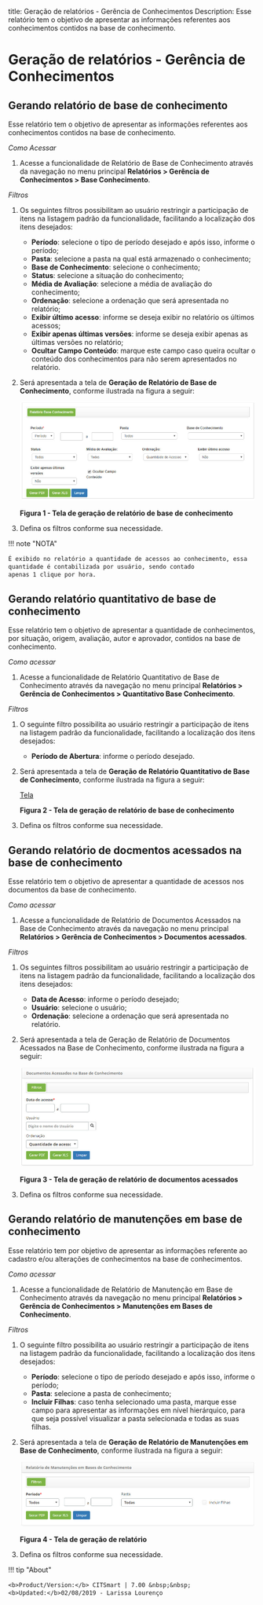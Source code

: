 title:  Geração de relatórios - Gerência de Conhecimentos
Description: Esse relatório tem o objetivo de apresentar as informações referentes aos conhecimentos contidos na base de conhecimento. 
# Geração de relatórios - Gerência de Conhecimentos

Gerando relatório de base de conhecimento
--------------------------------------------

Esse relatório tem o objetivo de apresentar as informações referentes aos conhecimentos contidos na base de conhecimento.

*Como Acessar*

1. Acesse a funcionalidade de Relatório de Base de Conhecimento através da navegação no menu principal 
**Relatórios > Gerência de Conhecimentos > Base Conhecimento**.

*Filtros*

1. Os seguintes filtros possibilitam ao usuário restringir a participação de itens na listagem padrão da funcionalidade, 
facilitando a localização dos itens desejados:

    - **Período**: selecione o tipo de período desejado e após isso, informe o período;
    - **Pasta**: selecione a pasta na qual está armazenado o conhecimento;
    - **Base de Conhecimento**: selecione o conhecimento;
    - **Status**: selecione a situação do conhecimento;
    - **Média de Avaliação**: selecione a média de avaliação do conhecimento;
    - **Ordenação**: selecione a ordenação que será apresentada no relatório;
    - **Exibir último acesso**: informe se deseja exibir no relatório os últimos acessos;
    - **Exibir apenas últimas versões**: informe se deseja exibir apenas as últimas versões no relatório;
    - **Ocultar Campo Conteúdo**: marque este campo caso queira ocultar o conteúdo dos conhecimentos para não serem apresentados no
    relatório.
    
2. Será apresentada a tela de **Geração de Relatório de Base de Conhecimento**, conforme ilustrada na figura a seguir:

    ![Geração](images/rel-conh.img1.jpg)
    
    **Figura 1 - Tela de geração de relatório de base de conhecimento**
    
3. Defina os filtros conforme sua necessidade.

!!! note "NOTA"

    É exibido no relatório a quantidade de acessos ao conhecimento, essa quantidade é contabilizada por usuário, sendo contado
    apenas 1 clique por hora.
    
Gerando relatório quantitativo de base de conhecimento
---------------------------------------------------------

Esse relatório tem o objetivo de apresentar a quantidade de conhecimentos, por situação, origem, avaliação, autor e aprovador,
contidos na base de conhecimento.

*Como acessar*

1. Acesse a funcionalidade de Relatório Quantitativo de Base de Conhecimento através da navegação no menu principal 
**Relatórios > Gerência de Conhecimentos > Quantitativo Base Conhecimento**.

*Filtros*

1. O seguinte filtro possibilita ao usuário restringir a participação de itens na listagem padrão da funcionalidade, facilitando 
a localização dos itens desejados:

    - **Período de Abertura**: informe o período desejado.
    
2. Será apresentada a tela de **Geração de Relatório Quantitativo de Base de Conhecimento**, conforme ilustrada na figura a 
seguir:

    [Tela](images/rel-conh.img2.jpg)
    
    **Figura 2 - Tela de geração de relatório de base de conhecimento**
    
3. Defina os filtros conforme sua necessidade.

Gerando relatório de docmentos acessados na base de conhecimento
-------------------------------------------------------------------

Esse relatório tem o objetivo de apresentar a quantidade de acessos nos documentos da base de conhecimento.

*Como acessar*

1. Acesse a funcionalidade de Relatório de Documentos Acessados na Base de Conhecimento através da navegação no menu principal 
**Relatórios > Gerência de Conhecimentos > Documentos acessados**.

*Filtros*

1. Os seguintes filtros possibilitam ao usuário restringir a participação de itens na listagem padrão da funcionalidade,
facilitando a localização dos itens desejados:

    - **Data de Acesso**: informe o período desejado;
    - **Usuário**: selecione o usuário;
    - **Ordenação**: selecione a ordenação que será apresentada no relatório.
    
2. Será apresentada a tela de Geração de Relatório de Documentos Acessados na Base de Conhecimento, conforme ilustrada na
figura a seguir:

    ![Documentos](images/rel-conh.img3.jpg)
    
    **Figura 3 - Tela de geração de relatório de documentos acessados**
    
3. Defina os filtros conforme sua necessidade.

Gerando relatório de manutenções em base de conhecimento
----------------------------------------------------------

Esse relatório tem por objetivo de apresentar as informações referente ao cadastro e/ou alterações de conhecimentos na base de 
conhecimentos.

*Como acessar*

1. Acesse a funcionalidade de Relatório de Manutenção em Base de Conhecimento através da navegação no menu principal
**Relatórios > Gerência de Conhecimentos > Manutenções em Bases de Conhecimento**.

*Filtros*

1. O seguinte filtro possibilita ao usuário restringir a participação de itens na listagem padrão da funcionalidade, facilitando
a localização dos itens desejados:

    - **Período**: selecione o tipo de período desejado e após isso, informe o período;
    - **Pasta**: selecione a pasta de conhecimento;
    - **Incluir Filhas**: caso tenha selecionado uma pasta, marque esse campo para apresentar as informações em nível 
    hierárquico, para que seja possível visualizar a pasta selecionada e todas as suas filhas.
    
2. Será apresentada a tela de **Geração de Relatório de Manutenções em Base de Conhecimento**, conforme ilustrada na figura a 
seguir:

    ![Tela](images/rel-conh.img4.jpg)
    
    **Figura 4 - Tela de geração de relatório**
    
3. Defina os filtros conforme sua necessidade.

!!! tip "About"

    <b>Product/Version:</b> CITSmart | 7.00 &nbsp;&nbsp;
    <b>Updated:</b>02/08/2019 - Larissa Lourenço  

